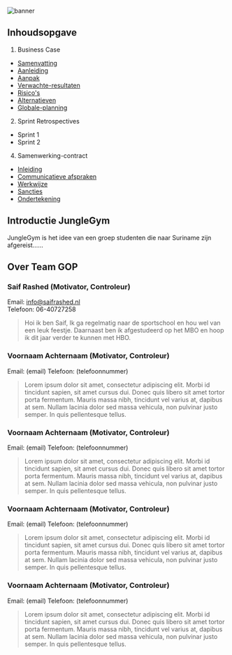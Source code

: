 ![banner](uploads/8286959ced47cad7081ac726d50fa424/banner.jpg)

## Inhoudsopgave

1. Business Case
- [Samenvatting](https://gitlab.fdmci.hva.nl/FYS/2021/is106/team-5/-/wikis/Business-Case/1---Samenvatting)
- [Aanleiding](https://gitlab.fdmci.hva.nl/FYS/2021/is106/team-5/-/wikis/Business-Case/2-Aanleiding)
- [Aanpak](https://gitlab.fdmci.hva.nl/FYS/2021/is106/team-5/-/wikis/Business-Case/3-Aanpak)
- [Verwachte-resultaten](https://gitlab.fdmci.hva.nl/FYS/2021/is106/team-5/-/wikis/Business-Case/4-Verwachte-resultaten)
- [Risico's](https://gitlab.fdmci.hva.nl/FYS/2021/is106/team-5/-/wikis/Business-Case/5-Risico's)
- [Alternatieven](https://gitlab.fdmci.hva.nl/FYS/2021/is106/team-5/-/wikis/Business-Case/6-Alternatieven)
- [Globale-planning](https://gitlab.fdmci.hva.nl/FYS/2021/is106/team-5/-/wikis/Business-Case/7-Globale-planning)
2. Sprint Retrospectives
- Sprint 1 
- Sprint 2
4. Samenwerking-contract
- [Inleiding](https://gitlab.fdmci.hva.nl/pad/2021/gym/team-7/-/wikis/Samenwerking-contract/1-Inleiding)
- [Communicatieve afspraken](https://gitlab.fdmci.hva.nl/pad/2021/gym/team-7/-/wikis/Samenwerking-contract/2-Communicatieve-afspraken)
- [Werkwijze](https://gitlab.fdmci.hva.nl/pad/2021/gym/team-7/-/wikis/Samenwerking-contract/3-Werkwijze)
- [Sancties](https://gitlab.fdmci.hva.nl/pad/2021/gym/team-7/-/wikis/Samenwerking-contract/4-Sancties)
- [Ondertekening](https://gitlab.fdmci.hva.nl/pad/2021/gym/team-7/-/wikis/Samenwerking-contract/5-Ondertekening)


## Introductie JungleGym

JungleGym is het idee van een groep studenten die naar Suriname zijn afgereist......

## Over Team GOP

### Saif Rashed (Motivator, Controleur)
Email: info@saifrashed.nl  
Telefoon: 06-40727258

> Hoi ik ben Saif, Ik ga regelmatig naar de sportschool en hou wel van een leuk feestje. Daarnaast ben ik afgestudeerd op het MBO en hoop ik dit jaar verder te kunnen met HBO.


### Voornaam Achternaam (Motivator, Controleur)
Email: (email) 
Telefoon: (telefoonnummer)

> Lorem ipsum dolor sit amet, consectetur adipiscing elit. Morbi id tincidunt sapien, sit amet cursus dui. Donec quis libero sit amet tortor porta fermentum. Mauris massa nibh, tincidunt vel varius at, dapibus at sem. Nullam lacinia dolor sed massa vehicula, non pulvinar justo semper. In quis pellentesque tellus.


### Voornaam Achternaam (Motivator, Controleur)
Email: (email) 
Telefoon: (telefoonnummer)

> Lorem ipsum dolor sit amet, consectetur adipiscing elit. Morbi id tincidunt sapien, sit amet cursus dui. Donec quis libero sit amet tortor porta fermentum. Mauris massa nibh, tincidunt vel varius at, dapibus at sem. Nullam lacinia dolor sed massa vehicula, non pulvinar justo semper. In quis pellentesque tellus.


### Voornaam Achternaam (Motivator, Controleur)
Email: (email) 
Telefoon: (telefoonnummer)

> Lorem ipsum dolor sit amet, consectetur adipiscing elit. Morbi id tincidunt sapien, sit amet cursus dui. Donec quis libero sit amet tortor porta fermentum. Mauris massa nibh, tincidunt vel varius at, dapibus at sem. Nullam lacinia dolor sed massa vehicula, non pulvinar justo semper. In quis pellentesque tellus.


### Voornaam Achternaam (Motivator, Controleur)
Email: (email) 
Telefoon: (telefoonnummer)

> Lorem ipsum dolor sit amet, consectetur adipiscing elit. Morbi id tincidunt sapien, sit amet cursus dui. Donec quis libero sit amet tortor porta fermentum. Mauris massa nibh, tincidunt vel varius at, dapibus at sem. Nullam lacinia dolor sed massa vehicula, non pulvinar justo semper. In quis pellentesque tellus.

